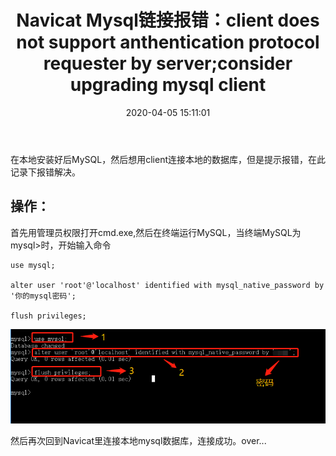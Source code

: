 ﻿---
title: Navicat Mysql链接报错：client does not support anthentication protocol requester by server;consider upgrading mysql client
date: 2020-04-05 15:11:01
tags:
- MySQL
- Navicat MySQL
---
在本地安装好后MySQL，然后想用client连接本地的数据库，但是提示报错，在此记录下报错解决。

<!--more-->

操作：
--
首先用管理员权限打开cmd.exe,然后在终端运行MySQL，当终端MySQL为mysql>时，开始输入命令

	use mysql;
	
	alter user 'root'@'localhost' identified with mysql_native_password by '你的mysql密码';
	
	flush privileges;

![](../img/mysql-step.png)

然后再次回到Navicat里连接本地mysql数据库，连接成功。over...